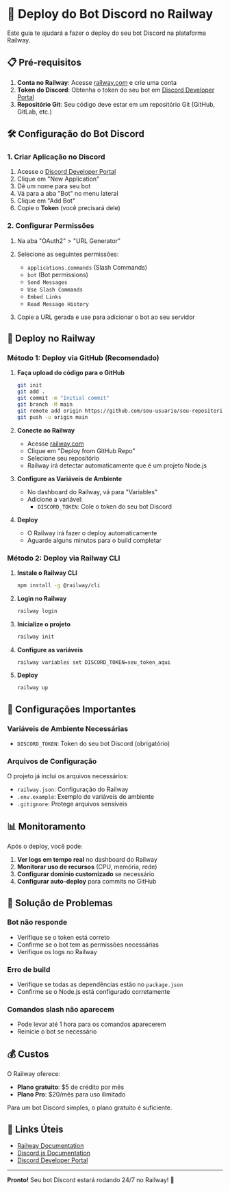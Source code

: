 # 🚀 Deploy do Bot Discord no Railway

Este guia te ajudará a fazer o deploy do seu bot Discord na plataforma Railway.

## 📋 Pré-requisitos

1. **Conta no Railway**: Acesse [railway.com](https://railway.com) e crie uma conta
2. **Token do Discord**: Obtenha o token do seu bot em [Discord Developer Portal](https://discord.com/developers/applications)
3. **Repositório Git**: Seu código deve estar em um repositório Git (GitHub, GitLab, etc.)

## 🛠️ Configuração do Bot Discord

### 1. Criar Aplicação no Discord

1. Acesse o [Discord Developer Portal](https://discord.com/developers/applications)
2. Clique em "New Application"
3. Dê um nome para seu bot
4. Vá para a aba "Bot" no menu lateral
5. Clique em "Add Bot"
6. Copie o **Token** (você precisará dele)

### 2. Configurar Permissões

1. Na aba "OAuth2" > "URL Generator"
2. Selecione as seguintes permissões:
   - `applications.commands` (Slash Commands)
   - `bot` (Bot permissions)
   - `Send Messages`
   - `Use Slash Commands`
   - `Embed Links`
   - `Read Message History`

3. Copie a URL gerada e use para adicionar o bot ao seu servidor

## 🚀 Deploy no Railway

### Método 1: Deploy via GitHub (Recomendado)

1. **Faça upload do código para o GitHub**
   ```bash
   git init
   git add .
   git commit -m "Initial commit"
   git branch -M main
   git remote add origin https://github.com/seu-usuario/seu-repositorio.git
   git push -u origin main
   ```

2. **Conecte ao Railway**
   - Acesse [railway.com](https://railway.com)
   - Clique em "Deploy from GitHub Repo"
   - Selecione seu repositório
   - Railway irá detectar automaticamente que é um projeto Node.js

3. **Configure as Variáveis de Ambiente**
   - No dashboard do Railway, vá para "Variables"
   - Adicione a variável:
     - `DISCORD_TOKEN`: Cole o token do seu bot Discord

4. **Deploy**
   - O Railway irá fazer o deploy automaticamente
   - Aguarde alguns minutos para o build completar

### Método 2: Deploy via Railway CLI

1. **Instale o Railway CLI**
   ```bash
   npm install -g @railway/cli
   ```

2. **Login no Railway**
   ```bash
   railway login
   ```

3. **Inicialize o projeto**
   ```bash
   railway init
   ```

4. **Configure as variáveis**
   ```bash
   railway variables set DISCORD_TOKEN=seu_token_aqui
   ```

5. **Deploy**
   ```bash
   railway up
   ```

## 🔧 Configurações Importantes

### Variáveis de Ambiente Necessárias

- `DISCORD_TOKEN`: Token do seu bot Discord (obrigatório)

### Arquivos de Configuração

O projeto já inclui os arquivos necessários:
- `railway.json`: Configuração do Railway
- `.env.example`: Exemplo de variáveis de ambiente
- `.gitignore`: Protege arquivos sensíveis

## 📊 Monitoramento

Após o deploy, você pode:

1. **Ver logs em tempo real** no dashboard do Railway
2. **Monitorar uso de recursos** (CPU, memória, rede)
3. **Configurar domínio customizado** se necessário
4. **Configurar auto-deploy** para commits no GitHub

## 🐛 Solução de Problemas

### Bot não responde
- Verifique se o token está correto
- Confirme se o bot tem as permissões necessárias
- Verifique os logs no Railway

### Erro de build
- Verifique se todas as dependências estão no `package.json`
- Confirme se o Node.js está configurado corretamente

### Comandos slash não aparecem
- Pode levar até 1 hora para os comandos aparecerem
- Reinicie o bot se necessário

## 💰 Custos

O Railway oferece:
- **Plano gratuito**: $5 de crédito por mês
- **Plano Pro**: $20/mês para uso ilimitado

Para um bot Discord simples, o plano gratuito é suficiente.

## 🔗 Links Úteis

- [Railway Documentation](https://docs.railway.app/)
- [Discord.js Documentation](https://discord.js.org/)
- [Discord Developer Portal](https://discord.com/developers/applications)

---

**Pronto!** Seu bot Discord estará rodando 24/7 no Railway! 🎉
